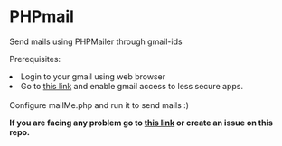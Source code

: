 # PHPmail
Send mails using PHPMailer through gmail-ids 

Prerequisites:
<li>Login to your gmail using web browser
<li>Go to <a href="https://www.google.com/settings/u/1/security/lesssecureapps">this link</a> and enable gmail access to less secure apps.
<br><br>
Configure mailMe.php and run it to send mails :)
  
<b>If you are facing any problem go to <a href="https://stackoverflow.com/a/25175234">this link</a> or create an issue on this repo.</b>
